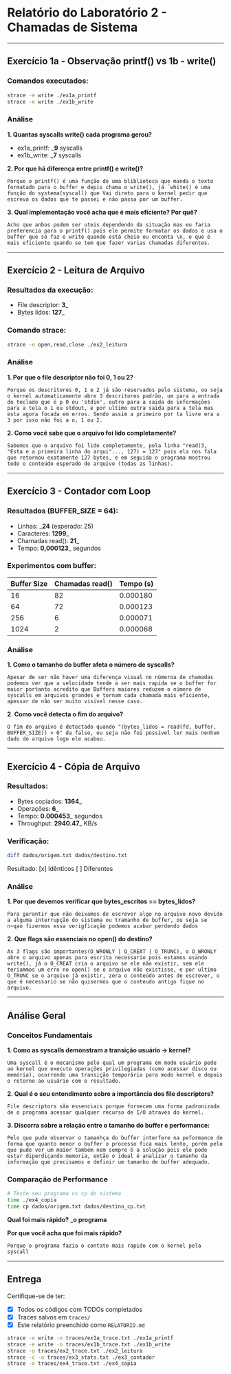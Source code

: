 # Relatório do Laboratório 2 - Chamadas de Sistema

---

## Exercício 1a - Observação printf() vs 1b - write()

### Comandos executados:
```bash
strace -e write ./ex1a_printf
strace -e write ./ex1b_write
```

### Análise

**1. Quantas syscalls write() cada programa gerou?**
- ex1a_printf: ___9__ syscalls
- ex1b_write: ___7__ syscalls

**2. Por que há diferença entre printf() e write()?**

```
Porque o printf() é uma função de uma bliblioteca que manda o texto formatado para o buffer e depis chama o write(), já ´white() é uma função do systema(syscall) que Vai direto para o kernel pedir que escreva os dados que te passei e não passa por um buffer.
```

**3. Qual implementação você acha que é mais eficiente? Por quê?**

```
Acho que anbos podem ser uteis dependendo da situação mas eu faria preferencia para o printf() pois ele permite formatar os dados e usa o buffer que só faz o write quando está cheio ou enconta \n, o que é mais eficiente quando se tem que fazer varias chamadas diferentes.
```

---

## Exercício 2 - Leitura de Arquivo

### Resultados da execução:
- File descriptor: __3___
- Bytes lidos: __127___

### Comando strace:
```bash
strace -e open,read,close ./ex2_leitura
```

### Análise

**1. Por que o file descriptor não foi 0, 1 ou 2?**

```
Porque os descritores 0, 1 e 2 já são reservados pelo sistema, ou seja o kernel automaticamente abre 3 descritores padrão, um para a entrada do teclado que é p 0 ou 'stdin', outro para a saida de informações para a tela o 1 ou stdout, e por ultimo outra saida para a tela mas esta agora focada em erros. Sendo assim a primeiro por ta livre era a 3 por isso não foi a o, 1 ou 2.
```

**2. Como você sabe que o arquivo foi lido completamente?**

```
Sabemos que o arquivo foi lido completamente, pela linha "read(3, "Esta e a primeira linha do arqui"..., 127) = 127" pois ela nos fala que retornou exatamente 127 bytes, e em seguida o programa mostrou todo o conteúdo esperado do arquivo (todas as linhas).
```

---

## Exercício 3 - Contador com Loop

### Resultados (BUFFER_SIZE = 64):
- Linhas: ___24__ (esperado: 25)
- Caracteres: __1299___
- Chamadas read(): __21___
- Tempo: __0,000123___ segundos

### Experimentos com buffer:

| Buffer Size | Chamadas read() | Tempo (s) |
|-------------|-----------------|-----------|
| 16          |        82         |     0.000180      |
| 64          |        72         |     0.000123      |
| 256         |        6          |     0.000071      |
| 1024        |        2          |     0.000068      |

### Análise

**1. Como o tamanho do buffer afeta o número de syscalls?**

```
Apesar de ser não haver uma diferença visual no númeroa de chamadas podemos ver que a velocidade tende a ser mais rapida se o buffer for maior portanto acredito que Buffers maiores reduzem o número de syscalls em arquivos grandes e tornam cada chamada mais eficiente, apessar de não ser muito visivel nesse caso.
```

**2. Como você detecta o fim do arquivo?**

```
O fim do arquivo é detectado quando "(bytes_lidos = read(fd, buffer, BUFFER_SIZE)) > 0" da falso, ou seja não foi possivel ler mais nenhum dado do arquivo logo ele acabou.
```

---

## Exercício 4 - Cópia de Arquivo

### Resultados:
- Bytes copiados: __1364___
- Operações: __6___
- Tempo: __0.000453___ segundos
- Throughput: __2940.47___ KB/s

### Verificação:
```bash
diff dados/origem.txt dados/destino.txt
```
Resultado: [x] Idênticos [ ] Diferentes

### Análise

**1. Por que devemos verificar que bytes_escritos == bytes_lidos?**

```
Para garantir que não deixamos de escrever algo no arquivo novo devido a alguma interrupção do sistema ou tramanho de buffer, ou seja se n~qao fizermos essa verigficação podemos acabar perdendo dados
```

**2. Que flags são essenciais no open() do destino?**

```
As 3 flags são importantes(O_WRONLY | O_CREAT | O_TRUNC), o O_WRONLY abre o arquivo apenas para escrita necessario pois estamos usando write(), já o O_CREAT cria o arquivo se ele não existir, sem ele teriammos um erro no open() se o arquivo não existisse, e por ultimo O_TRUNC se o arquivo já existir, zera o conteúdo antes de escrever, o que é necessario se não quisermos que o conteudo antigo fique no arquivo.
```

---

## Análise Geral

### Conceitos Fundamentais

**1. Como as syscalls demonstram a transição usuário → kernel?**

```
Uma syscall é o mecanismo pelo qual um programa em modo usuário pede ao kernel que execute operações privilegiadas (como acessar disco ou memória), ocorrendo uma transição temporária para modo kernel e depois o retorno ao usuário com o resultado.
```

**2. Qual é o seu entendimento sobre a importância dos file descriptors?**

```
File descriptors são essenciais porque fornecem uma forma padronizada de o programa acessar qualquer recurso de I/O através do kernel.
```

**3. Discorra sobre a relação entre o tamanho do buffer e performance:**

```
Pelo que pude observar o tamanhça do buffer interfere na peformance de forma que quanto menor o buffer o processo fica mais lento, porém pelo que pude ver um maior também nem sempre é a solução pois ele pode estar diperdiçando memoria, então o ideal é analizar o tamanho da informação que precisamos e definir um tamanho de buffer adequado.
```

### Comparação de Performance

```bash
# Teste seu programa vs cp do sistema
time ./ex4_copia
time cp dados/origem.txt dados/destino_cp.txt
```

**Qual foi mais rápido?** ___o programa__

**Por que você acha que foi mais rápido?**

```
Porque o programa fazia o contato mais rapido com o kernel pela syscall
```

---

## Entrega

Certifique-se de ter:
- [x] Todos os códigos com TODOs completados
- [x] Traces salvos em `traces/`
- [x] Este relatório preenchido como `RELATORIO.md`

```bash
strace -e write -o traces/ex1a_trace.txt ./ex1a_printf
strace -e write -o traces/ex1b_trace.txt ./ex1b_write
strace -o traces/ex2_trace.txt ./ex2_leitura
strace -c -o traces/ex3_stats.txt ./ex3_contador
strace -o traces/ex4_trace.txt ./ex4_copia
```